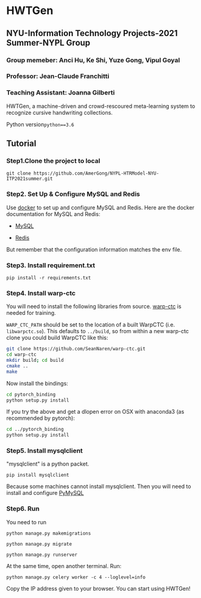 # HWTGen
## NYU-Information Technology Projects-2021 Summer-NYPL Group
### Group memeber: Anci Hu, Ke Shi, Yuze Gong, Vipul Goyal
### Professor: Jean-Claude Franchitti
### Teaching Assistant: Joanna Gilberti
HWTGen, a machine-driven and crowd-rescoured meta-learning system to recognize cursive handwriting collections.

Python version```python==3.6```

## Tutorial
### Step1.Clone the project to local
```
git clone https://github.com/AmerGong/NYPL-HTRModel-NYU-ITP2021summer.git
```

### Step2. Set Up & Configure MySQL and Redis

Use [docker](https://www.docker.com/) to set up and configure MySQL and Redis. Here are the docker documentation for MySQL and Redis:

- [MySQL](https://hub.docker.com/_/mysql)

- [Redis](https://hub.docker.com/_/redis/)

But remember that the configuration information matches the env file.

### Step3. Install requirement.txt
```
pip install -r requirements.txt
```

### Step4. Install warp-ctc
You will need to install the following libraries from source. [warp-ctc](https://github.com/SeanNaren/warp-ctc) is needed for training.

`WARP_CTC_PATH` should be set to the location of a built WarpCTC
(i.e. `libwarpctc.so`).  This defaults to `../build`, so from within a
new warp-ctc clone you could build WarpCTC like this:

```bash
git clone https://github.com/SeanNaren/warp-ctc.git
cd warp-ctc
mkdir build; cd build
cmake ..
make
```

Now install the bindings:
```bash
cd pytorch_binding
python setup.py install
```

If you try the above and get a dlopen error on OSX with anaconda3 (as recommended by pytorch):
```bash
cd ../pytorch_binding
python setup.py install
```

### Step5. Install mysqlclient
"mysqlclient" is a python packet. 

```pip install mysqlclient```

Because some machines cannot install mysqlclient. Then you will need to install and configure [PyMySQL](https://github.com/PyMySQL/PyMySQL/)

### Step6. Run
You need to run

```
python manage.py makemigrations
```

```
python manage.py migrate
```

```
python manage.py runserver
```

At the same time, open another terminal. Run:
```
python manage.py celery worker -c 4 --loglevel=info
```

Copy the IP address given to your browser. You can start using HWTGen!
